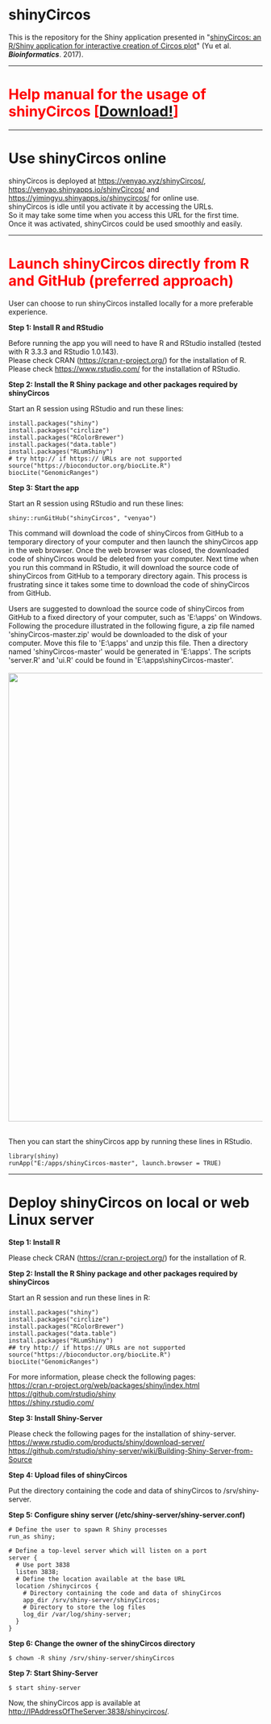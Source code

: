 shinyCircos
========

This is the repository for the Shiny application presented in "<a href="https://academic.oup.com/bioinformatics/advance-article-abstract/doi/10.1093/bioinformatics/btx763/4657077" target="_blank">shinyCircos: an R/Shiny application for interactive creation of Circos plot</a>" (Yu et al. ***Bioinformatics***. 2017).

*****

#	<font color="red">Help manual for the usage of shinyCircos [<a target="_blank" href="http://https://venyao.xyz/shinyCircos/shinyCircos_Help_Manual.pdf">Download!</a>]</font>

*****

#	Use shinyCircos online

shinyCircos is deployed at <a href="https://venyao.xyz/shinyCircos/" target="_blank">https://venyao.xyz/shinyCircos/</a>, <a href="https://venyao.shinyapps.io/shinyCircos/" target="_blank">https://venyao.shinyapps.io/shinyCircos/</a> and <a href="https://yimingyu.shinyapps.io/shinycircos/" target="_blank">https://yimingyu.shinyapps.io/shinycircos/</a> for online use.  
shinyCircos is idle until you activate it by accessing the URLs.  
So it may take some time when you access this URL for the first time.   
Once it was activated, shinyCircos could be used smoothly and easily.

*****

#	<font color="red">Launch shinyCircos directly from R and GitHub (preferred approach)</font>

User can choose to run shinyCircos installed locally for a more preferable experience.

**Step 1: Install R and RStudio**

Before running the app you will need to have R and RStudio installed (tested with R 3.3.3 and RStudio 1.0.143).  
Please check CRAN (<a href="https://cran.r-project.org/" target="_blank">https://cran.r-project.org/</a>) for the installation of R.  
Please check <a href="https://www.rstudio.com/" target="_blank">https://www.rstudio.com/</a> for the installation of RStudio.  

**Step 2: Install the R Shiny package and other packages required by shinyCircos**

Start an R session using RStudio and run these lines:  
```
install.packages("shiny")  
install.packages("circlize")  
install.packages("RColorBrewer")
install.packages("data.table")
install.packages("RLumShiny")  
# try http:// if https:// URLs are not supported   
source("https://bioconductor.org/biocLite.R")  
biocLite("GenomicRanges")
```

**Step 3: Start the app**  

Start an R session using RStudio and run these lines:  
```
shiny::runGitHub("shinyCircos", "venyao")  
```
This command will download the code of shinyCircos from GitHub to a temporary directory of your computer and then launch the shinyCircos app in the web browser. Once the web browser was closed, the downloaded code of shinyCircos would be deleted from your computer. Next time when you run this command in RStudio, it will download the source code of shinyCircos from GitHub to a temporary directory again. This process is frustrating since it takes some time to download the code of shinyCircos from GitHub.  

Users are suggested to download the source code of shinyCircos from GitHub to a fixed directory of your computer, such as 'E:\\apps' on Windows. Following the procedure illustrated in the following figure, a zip file named 'shinyCircos-master.zip' would be downloaded to the disk of your computer. Move this file to 'E:\\apps' and unzip this file. Then a directory named 'shinyCircos-master' would be generated in 'E:\\apps'. The scripts 'server.R' and 'ui.R' could be found in 'E:\\apps\\shinyCircos-master'.  
<br>
<img src="shinyCircos.png" width="890"/>  
<br>

Then you can start the shinyCircos app by running these lines in RStudio.  
```
library(shiny)
runApp("E:/apps/shinyCircos-master", launch.browser = TRUE)
```

*****

#	Deploy shinyCircos on local or web Linux server

**Step 1: Install R**  

Please check CRAN (<a href="https://cran.r-project.org/" target="_blank">https://cran.r-project.org/</a>) for the installation of R.

**Step 2: Install the R Shiny package and other packages required by shinyCircos**  

Start an R session and run these lines in R:  
```
install.packages("shiny")  
install.packages("circlize")  
install.packages("RColorBrewer")
install.packages("data.table")
install.packages("RLumShiny")  
## try http:// if https:// URLs are not supported  
source("https://bioconductor.org/biocLite.R")  
biocLite("GenomicRanges")  
```

For more information, please check the following pages:  
<a href="https://cran.r-project.org/web/packages/shiny/index.html" target="_blank">https://cran.r-project.org/web/packages/shiny/index.html</a>  
<a href="https://github.com/rstudio/shiny" target="_blank">https://github.com/rstudio/shiny</a>  
<a href="https://shiny.rstudio.com/" target="_blank">https://shiny.rstudio.com/</a>  

**Step 3: Install Shiny-Server**

Please check the following pages for the installation of shiny-server.  
<a href="https://www.rstudio.com/products/shiny/download-server/" target="_blank">https://www.rstudio.com/products/shiny/download-server/</a>  
<a href="https://github.com/rstudio/shiny-server/wiki/Building-Shiny-Server-from-Source" target="_blank">https://github.com/rstudio/shiny-server/wiki/Building-Shiny-Server-from-Source</a>  

**Step 4: Upload files of shinyCircos**

Put the directory containing the code and data of shinyCircos to /srv/shiny-server.  

**Step 5: Configure shiny server (/etc/shiny-server/shiny-server.conf)**

```
# Define the user to spawn R Shiny processes
run_as shiny;

# Define a top-level server which will listen on a port
server {  
  # Use port 3838  
  listen 3838;  
  # Define the location available at the base URL  
  location /shinycircos {  
    # Directory containing the code and data of shinyCircos  
    app_dir /srv/shiny-server/shinyCircos;  
    # Directory to store the log files  
    log_dir /var/log/shiny-server;  
  }  
}  
```

**Step 6: Change the owner of the shinyCircos directory**

```
$ chown -R shiny /srv/shiny-server/shinyCircos  
```

**Step 7: Start Shiny-Server**

```
$ start shiny-server  
```

Now, the shinyCircos app is available at <a href="http://IPAddressOfTheServer:3838/shinycircos/" target="_blank">http://IPAddressOfTheServer:3838/shinycircos/</a>.  


